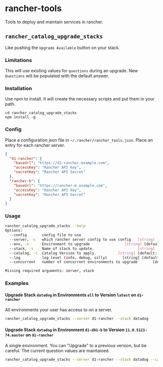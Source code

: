 # rancher-tools

Tools to deploy and maintain services in rancher.

## `rancher_catalog_upgrade_stacks`

Like pushing the `Upgrade Available` button on your stack.

### Limitations

This will use existing values for `questions` during an upgrade. New `Questions` will be populated with the default answer.

### Installation

Use npm to install. It will create the necessary scripts and put them in your path.

```
cd rancher_catalog_upgrade_stacks
npm install -g
```

### Config

Place a configuration json file in `~/.rancher/rancher_tools.json`. Place an entry for each rancher server.

```json
{
  "d1-rancher": {
    "baseUrl": "https://d1-rancher.example.com",
    "accessKey": "Rancher API Key",
    "secretKey": "Rancher API Secret"
  },
  "rancher-b": {
    "baseUrl": "https://rancher-b.example.com",
    "accessKey": "Rancher API Key",
    "secretKey": "Rancher API Secret"
  }
}
```

### Usage

```bash
rancher_catalog_upgrade_stacks --help
Options:
  --config       config file to use                                     [string]
  --server, -s   which rancher server config to use config   [string] [required]
  --env, -e      Environment to upgrade                [string] [default: "all"]
  --stack, -s    Name of stack to update.                    [string] [required]
  --catalog, -c  Catalog Version to apply.          [string] [default: "latest"]
  --log          log level (info, debug, silly)       [string] [default: "info"]
  --concurrent   number of concurrent environments to upgrade       [default: 3]

Missing required arguments: server, stack
```

### Examples

#### Upgrade Stack `datadog` in Environments `all` to Version `latest` on `d1-rancher`
All environments your user has access to on a server.

```bash
rancher_catalog_upgrade_stacks --server d1-rancher --stack datadog
```

#### Upgrade Stack `datadog` in Environment `d1-d01-b` to Version `11.0.5121-74.master` on `d1-rancher`

A single environment. You can "Upgrade" to a previous version, but be careful. The current question values are maintained.

```bash
rancher_catalog_upgrade_stacks --server d1-rancher --stack datadog --catalog 11.0.5121-74.master --env d1-d01-b
```
